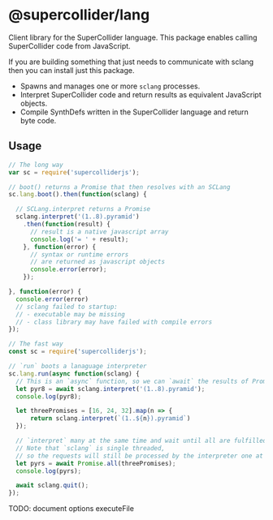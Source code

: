 # @supercollider/lang

Client library for the SuperCollider language. This package enables calling SuperCollider code from JavaScript.

If you are building something that just needs to communicate with sclang then you can install just this package.

- Spawns and manages one or more `sclang` processes.
- Interpret SuperCollider code and return results as equivalent JavaScript objects.
- Compile SynthDefs written in the SuperCollider language and return byte code.

## Usage


```js
// The long way
var sc = require('supercolliderjs');

// boot() returns a Promise that then resolves with an SCLang
sc.lang.boot().then(function(sclang) {

  // SCLang.interpret returns a Promise
  sclang.interpret('(1..8).pyramid')
    .then(function(result) {
      // result is a native javascript array
      console.log('= ' + result);
    }, function(error) {
      // syntax or runtime errors
      // are returned as javascript objects
      console.error(error);
    });

}, function(error) {
  console.error(error)
  // sclang failed to startup:
  // - executable may be missing
  // - class library may have failed with compile errors
});
```

```js
// The fast way
const sc = require('supercolliderjs');

// `run` boots a lanaguage interpreter
sc.lang.run(async function(sclang) {
  // This is an `async` function, so we can `await` the results of Promises.
  let pyr8 = await sclang.interpret('(1..8).pyramid');
  console.log(pyr8);

  let threePromises = [16, 24, 32].map(n => {
      return sclang.interpret(`(1..${n}).pyramid`)
  });

  // `interpret` many at the same time and wait until all are fulfilled.
  // Note that `sclang` is single threaded,
  // so the requests will still be processed by the interpreter one at a time.
  let pyrs = await Promise.all(threePromises);
  console.log(pyrs);

  await sclang.quit();
});
```

TODO: document options
executeFile

